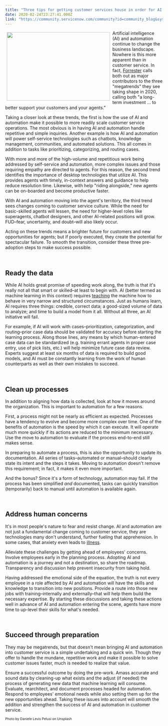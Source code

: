 ```yaml
---
title: "Three tips for getting customer services house in order for AI and automation"
date: 2020-02-24T23:27:41.000Z
link: "https://community.servicenow.com/community?id=community_blog&sys_id=e17759a3db8b88d04819fb2439961900"
---
```

<p><img class="wp-image-4621" style="padding: 5px;" src="https://insightsincustomerservice.files.wordpress.com/2020/02/daniele-levis-pelusi-pp9qkev_xpk-unsplash.jpg" alt="" width="330" height="219" align="left" /></p>

<p>Artificial intelligence (AI) and automation continue to change the business landscape. Nowhere is this more apparent than in customer service. In fact, <a href="https://go.forrester.com/blogs/the-three-megatrends-for-customer-service-in-2020/" target="_blank" rel="noopener noreferrer nofollow">Forrester</a> calls both out as major contributors to the three &#34;megatrends&#34; they see taking shape in 2020, calling both &#34;a long-term investment ... to better support your customers and your agents.&#34;</p>

<p>Taking a closer look at these trends, the first is how the use of AI and automation make it possible to more readily scale customer service operations. The most obvious is in having AI and automation handle repetitive and simple inquiries. Another example is how AI and automation will power self-service technologies such as chatbots, knowledge management, communities, and automated solutions. This all comes in addition to tasks like prioritizing, categorizing, and routing cases.</p>

<p>With more and more of the high-volume and repetitious work being addressed by self-service and automation, more complex issues and those requiring empathy are directed to agents. For this reason, the second trend identifies the importance of desktop technologies that utilize AI. This provides agents with timely, in-context answers and guidance to help reduce resolution time. Likewise, with help &#34;riding alongside,&#34; new agents can be on-boarded and become productive faster.</p>

<p>With AI and automation moving into the agent&#39;s territory, the third trend sees changes coming to customer service culture. While the need for basic-skilled agents will lessen, the need for higher-level roles like superagents, chatbot designers, and other AI-related positions will grow. FUD–fear, uncertainty, and doubt–will also likely occur.</p>

<p>Acting on these trends means a brighter future for customers and new opportunities for agents; but if poorly executed, they create the potential for spectacular failure. To smooth the transition, consider these three pre-adoption steps to make success possible.</p>

<p> </p>

<h2>Ready the data</h2>

<p>While AI holds great promise of speeding work along, the truth is that it&#39;s really not all that smart or skilled–at least to begin with. AI (better termed as machine learning in this context) requires <a href="https://www.wired.com/story/how-we-learn-machine-learning-human-teachers/" target="_blank" rel="noopener noreferrer nofollow">teaching</a> the machine how to behave in very narrow and structured circumstances. Just as humans learn, AI requires three things: credible, correct data; a good-sized volume of data to analyze; and time to build a model from it all. Without all three, an AI initiative will fail.</p>

<p>For example, if AI will work with cases–prioritization, categorization, and routing–prior case data should be validated for accuracy before starting the learning process. Along those lines, any means by which human-entered case data can be standardized (e.g. training errant agents in proper case entry, use of pick lists, etc.) will help minimize future case data review. Experts suggest at least six months of data is required to build good models, and AI must be constantly learning from the work of human counterparts as well as their own mistakes to succeed.</p>

<p> </p>

<h2>Clean up processes</h2>

<p>In addition to aligning how data is collected, look at how it moves around the organization. This is important to automation for a few reasons.</p>

<p>First, a process might not be nearly as efficient as expected. Processes have a tendency to evolve and become more complex over time. One of the benefits of automation is the speed by which it can execute. It will operate much more quickly if its actions are reduced to the minimum necessary. Use the move to automation to evaluate if the process end-to-end still makes sense.</p>

<p>In preparing to automate a process, this is also the opportunity to update its documentation. All series of tasks–automated or manual–should clearly state its intent and the steps it takes. Moving to automation doesn&#39;t remove this requirement; in fact, it makes it even more important.</p>

<p>And the bonus? Since it&#39;s a form of technology, automation may fail. If the process has been simplified <em>and</em> documented, tasks can quickly transition (temporarily) back to manual until automation is available again.</p>

<p> </p>

<h2>Address human concerns</h2>

<p>It&#39;s in most people&#39;s nature to fear and resist change. AI and automation are not just a fundamental change coming to customer service, they are technologies many don&#39;t understand, further fueling that apprehension. In some cases, that anxiety even leads to <a href="https://www.inc.com/erik-sherman/workers-are-allergic-to-robots-ai-says-new-research.html" target="_blank" rel="noopener noreferrer nofollow">illness</a>.</p>

<p>Alleviate these challenges by getting ahead of employees&#39; concerns. Involve employees early in the planning process. Adopting AI and automation is a journey and not a destination, so share the roadmap. Transparency and discussion help prevent insecurity from taking hold.</p>

<p>Having addressed the emotional side of the equation, the truth is not every employee in a role affected by AI and automation will have the skills and knowledge to transition into new positions. Provide a route into those new jobs with training–internally and externally–that will help them build the necessary expertise. By starting these discussions and taking these actions well in advance of AI and automation entering the scene, agents have more time to up-level their skills for what&#39;s needed.</p>

<p> </p>

<h2>Succeed through preparation</h2>

<p>They may be megatrends, but that doesn&#39;t mean bringing AI and automation into customer service is a simple undertaking and a quick win. Though they offer to handle the mundane, repetitive work and make it possible to solve customer issues faster, much is needed to realize that value.</p>

<p>Ensure a successful outcome by doing the pre-work. Amass accurate and sound data by cleaning-up what exists and the adjust (if needed) the process of generating new data that machine learning will consume. Evaluate, rearchitect, and document processes headed for automation. Respond to employees&#39; emotional needs while also setting them up for the new opportunities ahead. Taking these issues into account will smooth the addition and strengthen the success of AI and automation in customer service.</p>
<p><span style="font-size: 8pt;">Photo by Daniele Levis Pelusi on Unsplash</span></p>
